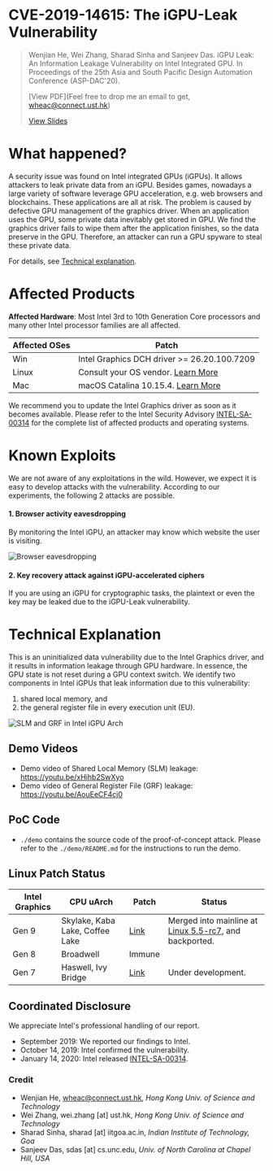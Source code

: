 CVE-2019-14615: The iGPU-Leak Vulnerability
========

> Wenjian He, Wei Zhang, Sharad Sinha and Sanjeev Das. iGPU Leak: An Information Leakage Vulnerability on Intel Integrated GPU. In Proceedings of the 25th Asia and South Pacific Design Automation Conference (ASP-DAC'20).
> 
> [View PDF](Feel free to drop me an email to get, wheac@connect.ust.hk)
>
> [View Slides](https://github.com/HE-Wenjian/iGPU-Leak/blob/master/iGPU-Leak_Slides.pdf)


# What happened?

A security issue was found on Intel integrated GPUs (iGPUs).
It allows attackers to leak private data from an iGPU.
Besides games, nowadays a large variety of software leverage GPU acceleration, e.g. web browsers and blockchains.
These applications are all at risk.
The problem is caused by defective GPU management of the graphics driver.
When an application uses the GPU, some private data inevitably get stored in GPU.
We find the graphics driver fails to wipe them after the application finishes, so the data preserve in the GPU.
Therefore, an attacker can run a GPU spyware to steal these private data.

For details, see [Technical explanation](#Technical-Explanation).


# Affected Products

**Affected Hardware**: Most Intel 3rd to 10th Generation Core processors and many other Intel processor families are all affected.

| Affected OSes | Patch  |
| ------ |  ------------ |
| Win    | Intel Graphics DCH driver >= 26.20.100.7209
| Linux  | Consult your OS vendor. [Learn More](#Linux-Patch-Status)
| Mac    | macOS Catalina 10.15.4. [Learn More](https://support.apple.com/en-ca/HT211100)

We recommend you to update the Intel Graphics driver as soon as it becomes available.
Please refer to the Intel Security Advisory [INTEL-SA-00314](https://www.intel.com/content/www/us/en/security-center/advisory/intel-sa-00314.html) for the complete list of affected products and operating systems.


# Known Exploits

We are not aware of any exploitations in the wild.
However, we expect it is easy to develop attacks with the vulnerability.
According to our experiments, the following 2 attacks are possible. 


#### 1. Browser activity eavesdropping

By monitoring the Intel iGPU, an attacker may know which website the user is visiting.

![Browser eavesdropping](https://github.com/HE-Wenjian/iGPU-Leak/raw/pic/browser_attack.png) 


#### 2. Key recovery attack against iGPU-accelerated ciphers

If you are using an iGPU for cryptographic tasks, the plaintext or even the key may be leaked due to the iGPU-Leak vulnerability.


# Technical Explanation

This is an uninitialized data vulnerability due to the Intel Graphics driver, and it results in information leakage through GPU hardware.
In essence, the GPU state is not reset during a GPU context switch. 
We identify two components in Intel iGPUs that leak information due to this vulnerability:
1) shared local memory, and
2) the general register file in every execution unit (EU).

![SLM and GRF in Intel iGPU Arch](https://github.com/HE-Wenjian/iGPU-Leak/raw/pic/gpu_arch.png)


## Demo Videos

* Demo video of Shared Local Memory (SLM) leakage: https://youtu.be/xHihb2SwXyo
* Demo video of General Register File (GRF) leakage: https://youtu.be/AouEeCF4cj0


## PoC Code

* `./demo` contains the source code of the proof-of-concept attack. Please refer to the `./demo/README.md` for the instructions to run the demo.


## Linux Patch Status

| Intel Graphics |  CPU uArch  | Patch  | Status |
| ------ | ------------------- | ------ | ------ |
| Gen 9  | Skylake, Kaba Lake, Coffee Lake | [Link](https://git.kernel.org/pub/scm/linux/kernel/git/torvalds/linux.git/commit?id=bc8a76a152c5f9ef3b48104154a65a68a8b76946) | Merged into mainline at [Linux 5.5-rc7](https://lwn.net/Articles/809255/), and backported.
| Gen 8  | Broadwell           | Immune |
| Gen 7  | Haswell, Ivy Bridge | [Link](https://patchwork.freedesktop.org/series/72028/) | Under development.


## Coordinated Disclosure

We appreciate Intel's professional handling of our report.

* September 2019: We reported our findings to Intel.
* October 14, 2019: Intel confirmed the vulnerability.
* January 14, 2020: Intel released [INTEL-SA-00314](https://www.intel.com/content/www/us/en/security-center/advisory/intel-sa-00314.html).


### Credit
* Wenjian He, wheac@connect.ust.hk, _Hong Kong Univ. of Science and Technology_
* Wei Zhang, wei.zhang [at] ust.hk, _Hong Kong Univ. of Science and Technology_
* Sharad Sinha, sharad [at] iitgoa.ac.in, _Indian Institute of Technology, Goa_
* Sanjeev Das, sdas [at] cs.unc.edu, _Univ. of North Carolina at Chapel Hill, USA_

